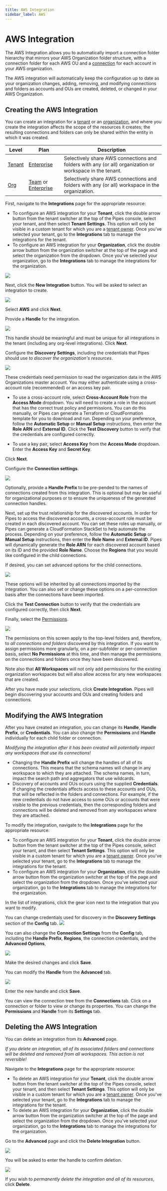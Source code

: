 ```yaml
---
title: AWS Integration
sidebar_label: AWS
---
```


# AWS Integration

The AWS Integration allows you to automatically import a connection folder hierarchy that mirrors your AWS Organization folder structure, with a connection folder for each AWS OU and a [connection](/pipes/docs/workspaces/connections) for each account in your AWS organization.

The AWS integration will automatically keep the configuration up to date as your organization changes, adding, removing, and modifying connections and folders as accounts and OUs are created, deleted, or changed in your AWS Organization.


## Creating the AWS Integration

You can create an integration for a [tenant](/pipes/docs/accounts/tenant/) or an [organization](/pipes/docs/accounts/org), and where you create the integration affects the scope of the resources it creates; the resulting connections and folders can only be shared within the entity in which it was created.

| Level                        | Plan                       | Description
|------------------------------|----------------------------|----------------
| [Tenant](/pipes/docs/accounts/tenant) | [Enterprise](/pipes/docs/accounts/tenant#enterprise-plan) | Selectively share AWS connections and folders with any (or all) organization or workspace in the tenant.
| [Org](/pipes/docs/accounts/org) | [Team](/pipes/docs/accounts/org#team-plan) or [Enterprise](/pipes/docs/accounts/tenant#enterprise-plan)  | Selectively share AWS connections and folders with any (or all) workspace in the organization.


First, navigate to the **Integrations** page for the appropriate resource:
- To configure an AWS integration for your **Tenant**, click the double arrow button from the tenant switcher at the top of the Pipes console, select your tenant, and then select **Tenant Settings**. This option will only be visible in a custom tenant for which you are a [tenant owner](/pipes/docs/accounts/tenant/people#tenant-roles).  Once you've selected your tenant, go to the **Integrations** tab to manage the integrations for the tenant.
- To configure an AWS integration for your **Organization**, click the double arrow button from the organization switcher at the top of the page and select the organization from the dropdown.  Once you've selected your organization, go to the **Integrations** tab to manage the integrations for the organization.



![](/images/docs/pipes/org-integrations-tab.png)

Next, click the **New Integration** button. You will be asked to select an integration to create.

![](/images/docs/pipes/org-integrations-new-aws.png)

Select **AWS** and click **Next**.

Provide a **Handle** for the integration.  

![](/images/docs/pipes/org-integrations-aws-handle.png)

This handle should be meaningful and must be unique for all integrations in the tenant (including any org-level integrations).  Click **Next**.


Configure the **Discovery Settings**, including the credentials that Pipes should use *to discover the organization's resources*.  

![](/images/docs/pipes/org-integrations-aws-discovery.png)


These credentials need permission to read the organization data in the AWS Organizations master account.  You may either authenticate using a cross-account role (recommended) or an access key pair.

- To use a cross-account role, select **Cross-Account Role** from the **Access Mode** dropdown.  You will need to create a role in the account that has the correct trust policy and permissions.  You can do this manually, or Pipes can generate a Terraform or CloudFormation template for you to download and run.  Depending on your preference, follow the **Automatic Setup** or **Manual Setup** instructions, then enter the **Role ARN** and **External ID**.  Click the **Test Discovery** button to verify that the credentials are configured correctly.

- To use a key pair, select **Access Key** from the **Access Mode** dropdown. Enter the **Access Key** and **Secret Key**.

Click **Next**.

Configure the **Connection settings**.

![](/images/docs/pipes/org-integrations-aws-setup.png)


Optionally, provide a **Handle Prefix** to be pre-pended to the names of connections created from this integration. This is optional but may be useful for organizational purposes or to ensure the uniqueness of the generated connection handles.

Next, set up the trust relationship for the discovered accounts.  In order for Pipes to access the discovered accounts, a cross-account role must be created in each discovered account.  You can set these roles up manually, or Pipes can generate a CloudFormation StackSet to help automate the process. Depending on your preference, follow the **Automatic Setup** or **Manual Setup** instructions, then enter the **Role Name** and **External ID**.  Pipes will dynamically generate the **Role ARN** for each discovered account based on its ID and the provided **Role Name**.  Choose the **Regions** that you would like configured in the child connections.  

If desired, you can set advanced options for the child connections.  

![](/images/docs/pipes/org-integrations-aws-setup-advanced.png)

These options will be inherited by all connections imported by the integration.  You can also set or change these options on a per-connection basis after the connections have been imported.

<!--  this is redundant with the screenshot now...
- **Default region**: This region will be used for calls to global APIs. Defaults to us-east-1 for commercial accounts, the closest region to Turbot Pipes, and us-gov-west-1 for GovCloud accounts.
- **Max retry attempts**: The maximum number of attempts (including the initial call) that Turbot Pipes will make for failing API calls. Defaults to 9 and must be greater than or equal to 1.
- **Min error retry delay**: The minimum retry delay in milliseconds, after which retries will be performed. Defaults to 25ms and must be greater than or equal to 1ms.
- **Ignore error codes**: List of AWS error codes to ignore for all queries. By default, common not found error codes are ignored and will still be ignored even if this option is not set.
-->



Click the **Test Connection** button to verify that the credentials are configured correctly, then click **Next**.


Finally, select the [Permissions](/pipes/docs/accounts/tenant/connections#permissions).  

![](/images/docs/pipes/org-integrations-perms.png)


The permissions on this screen apply to the top-level folders and, therefore, to *all connections and folders* discovered by this integration.  If you want to assign permissions more granularly, on a per-subfolder or per-connection basis, select **No Permissions** at this time, and then manage the permissions on the connections and folders once they have been discovered.

Note also that **All Workspaces** will not only add permissions for the existing organization workspaces but will also allow access for any new workspaces that are created.

After you have made your selections, click **Create Integration**.  Pipes will begin discovering your accounts and OUs and creating folders and connections.


## Modifying the AWS Integration

After you have created an integration, you can change its **Handle**, **Handle Prefix**, or **Credentials**.  You can also change the **Permissions** and **Handle** individually for each child folder or connection.

*Modifying the integration after it has been created will potentially impact any workspaces that use its connections!*
- Changing the **Handle Prefix** will change the handles of all of its connections.
This means that the schema names will change in any workspace to which they are attached.  The schema names, in turn, impact the search path and aggregators that use wildcards.
- Discovery of accounts and OUs occurs using the supplied **Credentials**.  If changing the credentials affects access to these accounts and OUs, that will be reflected in the folders and connections. For example, if the new credentials do not have access to some OUs or accounts that were visible to the previous credentials, then the corresponding folders and connections will be deleted and removed from any workspaces where they are attached.

To modify the integration, navigate to the **Integrations** page for the appropriate resource:
- To configure an AWS integration for your **Tenant**, click the double arrow button from the tenant switcher at the top of the Pipes console, select your tenant, and then select **Tenant Settings**. This option will only be visible in a custom tenant for which you are a [tenant owner](/pipes/docs/accounts/tenant/people#tenant-roles).  Once you've selected your tenant, go to the **Integrations** tab to manage the integrations for the tenant.
- To configure an AWS integration for your **Organization**, click the double arrow button from the organization switcher at the top of the page and select the organization from the dropdown.  Once you've selected your organization, go to the **Integrations** tab to manage the integrations for the organization.


In the list of integrations, click the gear icon next to the integration that you want to modify.

You can change credentials used for discovery in the **Discovery Settings** section of the **Config** tab.
![](/images/docs/pipes/org-integrations-aws-settings-config-discovery.png)

You can also change the **Connection Settings** from the **Config** tab, including the **Handle Prefix**, **Regions**, the connection credentials, and the **Advanced Options**,

![](/images/docs/pipes/org-integrations-aws-settings-config-connection.png)

Make the desired changes and click **Save**.


You can modify the **Handle** from the **Advanced** tab.

![](/images/docs/pipes/org-integrations-aws-settings-advanced.png)

Enter the new handle and click **Save**.

You can view the connection tree from the **Connections** tab.  Click on a connection or folder to view or change its properties. You can change the **Permissions** and **Handle** from its **Settings** tab.


## Deleting the AWS Integration

You can delete an integration from its **Advanced** page.

*If you delete an integration, all of its associated folders and connections will be deleted and removed from all workspaces.  This action is not reversible!*

Navigate to the **Integrations** page for the appropriate resource:
- To delete an AWS integration for your **Tenant**, click the double arrow button from the tenant switcher at the top of the Pipes console, select your tenant, and then select **Tenant Settings**. This option will only be visible in a custom tenant for which you are a [tenant owner](/pipes/docs/accounts/tenant/people#tenant-roles).  Once you've selected your tenant, go to the **Integrations** tab to manage the integrations for the tenant.
- To delete an AWS integration for your **Organization**, click the double arrow button from the organization switcher at the top of the page and select the organization from the dropdown.  Once you've selected your organization, go to the **Integrations** tab to manage the integrations for the organization.


Go to the **Advanced** page and click the **Delete Integration** button. 

![](/images/docs/pipes/org-integrations-aws-settings-advanced.png)

You will be asked to enter the handle to confirm deletion. 

![](/images/docs/pipes/org-integrations-aws-delete-confirm.png)

If you wish to *permanently delete the integration and all of its resources*, click **Delete**.